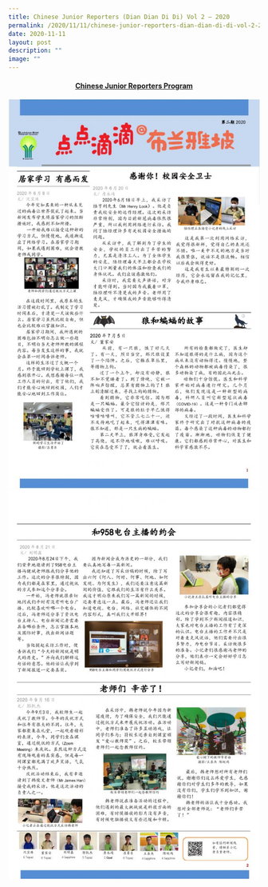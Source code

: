```yaml
---
title: Chinese Junior Reporters (Dian Dian Di Di) Vol 2 – 2020
permalink: /2020/11/11/chinese-junior-reporters-dian-dian-di-di-vol-2-2020/
date: 2020-11-11
layout: post
description: ""
image: ""
---
```

<h4 style="text-align: center;"><strong><a class="fl-button" role="button" href="/chinese-junior-reporters-videos/" target="_blank" rel="noopener"><span class="fl-button-text">Chinese Junior Reporters Program</span></a></strong></h4>
<img src="/images/Final4_BRPS-CL-Newspaper-2020_1011-page-001-663x1024.jpg">
<img src="/images/Final4_BRPS-CL-Newspaper-2020_1011-page-002-663x1024.jpg">